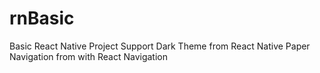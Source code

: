 # rnBasic

Basic React Native Project 
Support Dark Theme from React Native Paper
Navigation from with React Navigation
